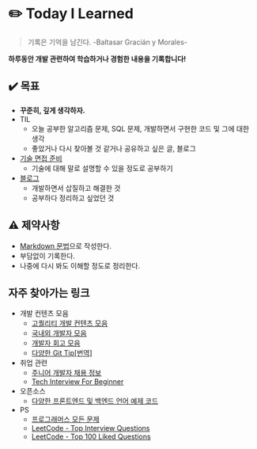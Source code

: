 # :pencil2: Today I Learned
> 기록은 기억을 남긴다. -Baltasar Gracián y Morales-

**하루동안 개발 관련하여 학습하거나 경험한 내용을 기록합니다!**

## :heavy_check_mark: 목표
- **꾸준히, 깊게 생각하자.**
- TIL
    - 오늘 공부한 알고리즘 문제, SQL 문제, 개발하면서 구현한 코드 및 그에 대한 생각
    - 좋았거나 다시 찾아볼 것 같거나 공유하고 싶은 글, 블로그
- [기술 면접 준비](https://github.com/CODEMCD/technical-interview-speaking)
    - 기술에 대해 말로 설명할 수 있을 정도로 공부하기
- [블로그](https://velog.io/@codemcd)
    - 개발하면서 삽질하고 해결한 것
    - 공부하다 정리하고 싶었던 것


## :warning: 제약사항
- [Markdown 문법](https://github.com/CODEMCD/TIL/blob/master/TIP/Markdown.md)으로 작성한다.
- 부담없이 기록한다.
- 나중에 다시 봐도 이해할 정도로 정리한다.


## 자주 찾아가는 링크
- 개발 컨텐츠 모음
    - [고퀄리티 개발 컨텐츠 모음](https://github.com/Integerous/goQuality-dev-contents)
    - [국내외 개발자 모음](https://github.com/sarojaba/awesome-devblog)
    - [개발자 회고 모음](https://github.com/oaksong/developers-retrospective)
    - [다양한 Git Tip[번역]](https://github.com/mingrammer/git-tips)
- 취업 관련
    - [주니어 개발자 채용 정보](https://github.com/jojoldu/junior-recruit-scheduler)
    - [Tech Interview For Beginner](https://github.com/JaeYeopHan/Interview_Question_for_Beginner)
- 오픈소스
    - [다양한 프론트엔드 및 백엔드 언어 예제 코드](https://github.com/gothinkster/realworld)
- PS
    - [프로그래머스 모든 문제](https://programmers.co.kr/learn/challenges)
    - [LeetCode - Top Interview Questions](https://leetcode.com/problemset/top-interview-questions/)
    - [LeetCode - Top 100 Liked Questions](https://leetcode.com/problemset/top-100-liked-questions/)
